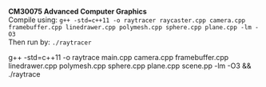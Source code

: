 **CM30075 Advanced Computer Graphics** 
<br>Compile using:  `g++ -std=c++11 -o raytracer raycaster.cpp camera.cpp framebuffer.cpp linedrawer.cpp polymesh.cpp sphere.cpp plane.cpp -lm -O3`
<br>Then run by: `./raytracer`


g++ -std=c++11 -o raytrace main.cpp camera.cpp framebuffer.cpp linedrawer.cpp polymesh.cpp sphere.cpp plane.cpp scene.pp -lm -O3  && ./raytrace
